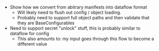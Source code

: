 - Show how we convert from abitrary manifests into dataflow format
  - Will likely need to flush out config / object loading.
  - Probably need to support full object paths and then validate that they are BaseConfigurables
- Need to support secret "unlock" stuff, this is probably similar to dataflow for config
  - This also amounts to: my input goes through this flow to become a different value
